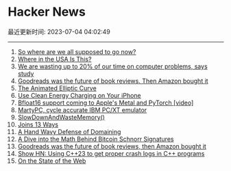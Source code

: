# Hacker News

最近更新时间: 2023-07-04 04:02:49

--- 
1. [So where are we all supposed to go now?](https://www.theverge.com/2023/7/3/23782607/social-web-public-apps-end-reddit-twitter-mastodon) 
2. [Where in the USA Is This?](https://pudding.cool/games/where/) 
3. [We are wasting up to 20% of our time on computer problems, says study](https://techxplore.com/news/2023-06-problems.html) 
4. [Goodreads was the future of book reviews. Then Amazon bought it](https://www.washingtonpost.com/technology/2023/07/01/amazon-goodreads-elizabeth-gilbert/) 
5. [The Animated Elliptic Curve](https://curves.xargs.org) 
6. [Use Clean Energy Charging on Your iPhone](https://support.apple.com/en-us/HT213323) 
7. [Bfloat16 support coming to Apple's Metal and PyTorch [video]](https://developer.apple.com/videos/play/wwdc2023/10050/?time=590) 
8. [MartyPC, cycle accurate IBM PC/XT emulator](https://www.vogons.org/viewtopic.php?t=94972) 
9. [SlowDownAndWasteMemory()](https://github.com/WebKit/WebKit/blob/ab10a90523e06df54bbb8a98e1aed913f79d0af9/Source/JavaScriptCore/runtime/JSArrayBufferView.cpp) 
10. [Joins 13 Ways](https://justinjaffray.com/joins-13-ways/?a=b) 
11. [A Hand Wavy Defense of Domaining](https://floverfelt.org/posts/a-hand-wavy-defense-of-domaining.html) 
12. [A Dive into the Math Behind Bitcoin Schnorr Signatures](https://conduition.io/cryptography/schnorr/) 
13. [Goodreads was the future of book reviews, then Amazon bought it](https://www.washingtonpost.com/technology/2023/07/01/amazon-goodreads-elizabeth-gilbert/) 
14. [Show HN: Using C++23 <stacktrace> to get proper crash logs in C++ programs](https://github.com/TylerGlaiel/Crashlogs) 
15. [On the State of the Web](https://manuelmoreale.com/on-the-state-of-the-web) 
